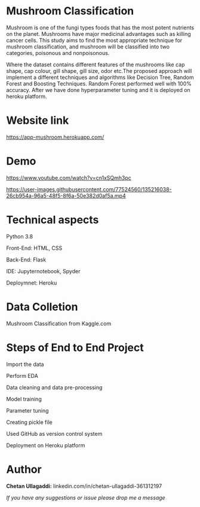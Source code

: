 # Mushroom Classification
Mushroom is one of the fungi types foods that has the most potent nutrients on the planet. 
Mushrooms have major medicinal advantages such as killing cancer cells. This study aims to find the most appropriate technique for mushroom classification, and mushroom will be classified into two categories, poisonous and nonpoisonous.

Where the dataset contains different features of the mushrooms like cap shape, cap colour, gill shape, gill size, odor etc.The proposed approach will implement a different techniques and algorithms like Decision Tree, Random Forest and Boosting Techniques. Random Forest performed well with 100% accuracy. After we have done hyperparameter tuning and it is deployed on heroku platform.

# Website link
https://app-mushroom.herokuapp.com/

# Demo
https://www.youtube.com/watch?v=cn1xSQmh3pc


https://user-images.githubusercontent.com/77524560/135216038-26cb954a-96a5-48f5-8f6a-50e382d0af5a.mp4


# Technical aspects
Python 3.8

Front-End: HTML, CSS

Back-End: Flask

IDE: Jupyternotebook, Spyder

Deploymnet: Heroku

# Data Colletion
Mushroom Classification from Kaggle.com

# Steps of End to End Project
Import the data

Perform EDA

Data cleaning and data pre-processing

Model training

Parameter tuning

Creating pickle file

Used GitHub as version control system

Deployment on Heroku platform

# Author
**Chetan Ullagaddi:** linkedin.com/in/chetan-ullagaddi-361312197

*If you have any suggestions or issue please drop me a message*
